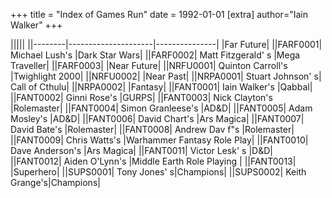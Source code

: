 +++
title = "Index of Games Run"
date = 1992-01-01 
[extra]
author="Iain Walker"
+++
 



|||||
||--------|---------------------|---------------|
|Far Future|
||FARF0001|	Michael Lush's		|Dark Star Wars|
||FARF0002|	Matt Fitzgerald' s	|Mega Traveller|
||FARF0003|
|Near Future|
||NRFU0001|	Quinton Carroll's	|Twighlight 2000|
||NRFU0002|
|Near Past|
||NRPA0001|	Stuart Johnson' s| Call of Cthulu|
||NRPA0002|
|Fantasy|
||FANT0001|	Iain Walker's		|Qabbal|
||FANT0002|	Ginni Rose's		|GURPS|
||FANT0003|	Nick Clayton's		|Rolemaster|
||FANT0004|	Simon Granleese's	|AD&D|
||FANT0005|	Adam Mosley's		|AD&D|
||FANT0006|	David Chart's		|Ars Magica|
||FANT0007|	David Bate's		|Rolemaster|
||FANT0008|	Andrew Dav f"s		|Rolemaster|
||FANT0009|	Chris Watts's		|Warhammer Fantasy Role Play|
||FANT0010|	Dave Anderson's		|Ars Magica|
||FANT0011|	Victor Lesk' s		|D&D|
||FANT0012|	Aiden O'Lynn's		|Middle Earth Role Playing |
||FANT0013|
|Superhero|
||SUPS0001|	Tony Jones' s|Champions|
||SUPS0002|	Keith Grange's|Champions|
